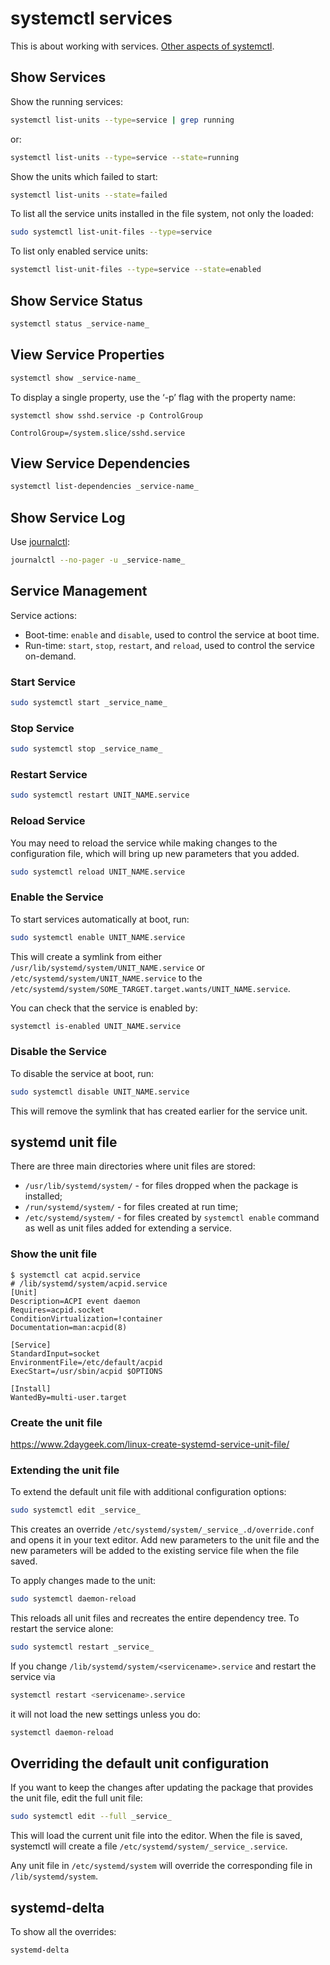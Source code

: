# systemctl services

This is about working with services.
[Other aspects of systemctl](cli-systemctl.html).


## Show Services

Show the running services:

```sh
systemctl list-units --type=service | grep running
```

or:
```sh
systemctl list-units --type=service --state=running
```

Show the units which failed to start:
```sh
systemctl list-units --state=failed
```

To list all the service units installed in the file system, not only the loaded:
```sh
sudo systemctl list-unit-files --type=service
```

To list only enabled service units:
```sh
systemctl list-unit-files --type=service --state=enabled
```

## Show Service Status


```sh
systemctl status _service-name_
```

## View Service Properties

```sh
systemctl show _service-name_
```

To display a single property, use the ‘-p’ flag with the property name:

```
systemctl show sshd.service -p ControlGroup

ControlGroup=/system.slice/sshd.service
```

##  View Service Dependencies

```sh
systemctl list-dependencies _service-name_
```

## Show Service Log

Use [journalctl](https://www.man7.org/linux/man-pages/man1/journalctl.1.html):

```sh
journalctl --no-pager -u _service-name_
```

## Service Management

Service actions:

* Boot-time: `enable` and `disable`, used to control the service at boot time.
* Run-time: `start`, `stop`, `restart`, and `reload`, used to control the
service on-demand.

### Start Service

```sh
sudo systemctl start _service_name_
```

### Stop Service

```sh
sudo systemctl stop _service_name_
```

### Restart Service

```sh
sudo systemctl restart UNIT_NAME.service
```

### Reload Service

You may need to reload the service while making changes to the configuration
file, which will bring up new parameters that you added.

```sh
sudo systemctl reload UNIT_NAME.service
```

### Enable the Service

To start services automatically at boot, run:

```sh
sudo systemctl enable UNIT_NAME.service
```

This will create a symlink from either
`/usr/lib/systemd/system/UNIT_NAME.service` or
`/etc/systemd/system/UNIT_NAME.service` to the
`/etc/systemd/system/SOME_TARGET.target.wants/UNIT_NAME.service`.

You can check that the service is enabled by:

```sh
systemctl is-enabled UNIT_NAME.service
```

### Disable the Service

To disable the service at boot, run:
```sh
sudo systemctl disable UNIT_NAME.service
```
This will remove the symlink that has created earlier for the service unit.


## systemd unit file

There are three main directories where unit files are stored:

* `/usr/lib/systemd/system/` - for files dropped when the package is installed;
* `/run/systemd/system/` - for files created at run time;
* `/etc/systemd/system/` - for files created by `systemctl enable` command
as well as unit files added for extending a service.


### Show the unit file

```
$ systemctl cat acpid.service
# /lib/systemd/system/acpid.service
[Unit]
Description=ACPI event daemon
Requires=acpid.socket
ConditionVirtualization=!container
Documentation=man:acpid(8)

[Service]
StandardInput=socket
EnvironmentFile=/etc/default/acpid
ExecStart=/usr/sbin/acpid $OPTIONS

[Install]
WantedBy=multi-user.target
```

### Create the unit file


https://www.2daygeek.com/linux-create-systemd-service-unit-file/


### Extending the unit file

To extend the default unit file with additional configuration options:

```sh
sudo systemctl edit _service_
```

This creates an override `/etc/systemd/system/_service_.d/override.conf` and
opens it in your text editor. Add new parameters to the unit file and the new
parameters will be added to the existing service file when the file saved.

To apply changes made to the unit:
```sh
sudo systemctl daemon-reload
```
This reloads all unit files and recreates the entire dependency tree.
To restart the service alone:
```sh
sudo systemctl restart _service_
```

If you change `/lib/systemd/system/<servicename>.service` and restart the
service via
```sh
systemctl restart <servicename>.service
```
it will not load the new settings unless you do:
```sh
systemctl daemon-reload
```

## Overriding the default unit configuration

If you want to keep the changes after updating the package that provides the
unit file, edit the full unit file:

```sh
sudo systemctl edit --full _service_
```

This will load the current unit file into the editor. When the file is saved,
systemctl will create a file `/etc/systemd/system/_service_.service`.

Any unit file in `/etc/systemd/system` will override the corresponding file in
`/lib/systemd/system`.

## systemd-delta

To show all the overrides:

```sh
systemd-delta
```
